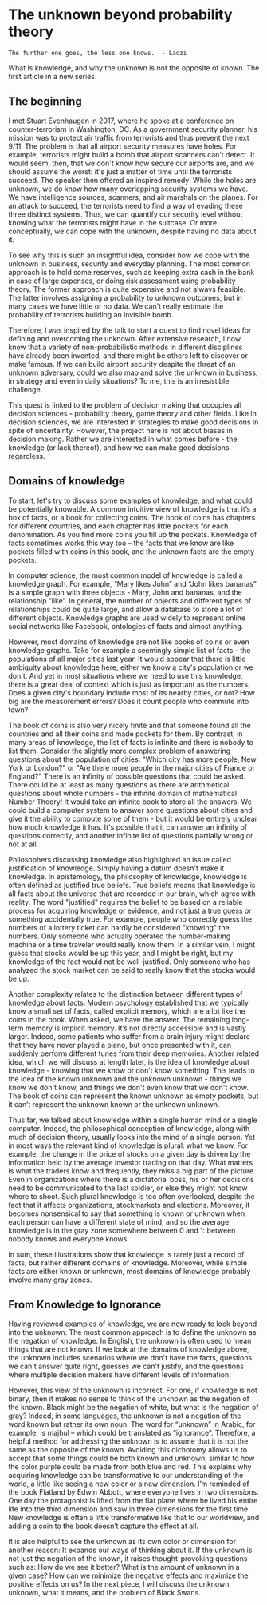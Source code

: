 
# The unknown beyond probability theory

``` 
The further one goes, the less one knows.  - Laozi
```

What is knowledge, and why the unknown is not the opposite of known. The first article in a new series.

## The beginning
I met Stuart Evenhaugen in 2017, where he spoke at a conference on counter-terrorism in Washington, DC. As a government security planner, his mission was to protect air traffic from terrorists and thus prevent the next 9/11. The problem is that all airport security measures have holes. For example, terrorists might build a bomb that airport scanners can’t detect. It would seem, then, that we don't know how secure our airports are, and we should assume the worst: it's just a matter of time until the terrorists succeed. The speaker then offered an inspired remedy: While the holes are unknown, we do know how many overlapping security systems we have. We have intelligence sources, scanners, and air marshals on the planes. For an attack to succeed, the terrorists need to find a way of evading these three distinct systems. Thus, we can quantify our security level without knowing what the terrorists might have in the suitcase. Or more conceptually, we can cope with the unknown, despite having no data about it.

To see why this is such an insightful idea, consider how we cope with the unknown in business, security and everyday planning.
The most common approach is to hold some reserves, such as keeping extra cash in the bank in case of large expenses, or doing risk assessment using probability theory. The former approach is quite expensive and not always feasible. The latter involves assigning a probability to unknown outcomes, but in many cases we have little or no data. We can't really estimate the probability of terrorists building an invisible bomb. 

Therefore, I was inspired by the talk to start a quest to find novel ideas for defining and overcoming the unknown. After extensive research, I now know that a variety of non-probabilistic methods in different disciplines have already been invented, and there might be others left to discover or make famous. If we can build airport security despite the threat of an unknown adversary, could we also map and solve the unknown in business, in strategy and even in daily situations? To me, this is an irresistible challenge.

This quest is linked to the problem of decision making that occupies all decision sciences - probability theory, game theory and other fields. Like in decision sciences, we are interested in strategies to make good decisions in spite of uncertainty. However, the project here is not about biases in decision making. Rather we are interested in what comes before - the knowledge (or lack thereof), and how we can make good decisions regardless.

## Domains of knowledge
To start, let's try to discuss some examples of knowledge, and what could be potentially knowable. 
A common intuitive view of knowledge is that it’s a box of facts, or a book for collecting coins. The book of coins has chapters for different countries, and each chapter has little pockets for each denomination. As you find more coins you fill up the pockets. Knowledge of facts sometimes works this way too – the facts that we know are like pockets filled with coins in this book, and the unknown facts are the empty pockets.

In computer science, the most common model of knowledge is called a knowledge graph. For example, “Mary likes John” and “John likes bananas” is a simple graph with three objects - Mary, John and bananas, and the relationship “like”. In general, the number of objects and different types of relationships could be quite large, and allow a database to store a lot of different objects. Knowledge graphs are used widely to represent online social networks like Facebook, ontologies of facts and almost anything. 

However, most domains of knowledge are not like books of coins or even knowledge graphs. Take for example a seemingly simple list of facts - the populations of all major cities last year. It would appear that there is little ambiguity about knowledge here; either we know a city's population or we don't. And yet in most situations where we need to use this knowledge, there is a great deal of context which is just as important as the numbers. Does a given city's boundary include most of its nearby cities, or not? How big are the measurement errors? Does it count people who commute into town? 

The book of coins is also very nicely finite and that someone found all the countries and all their coins and made pockets for them. By contrast, in many areas of knowledge, the list of facts is infinite and there is nobody to list them. Consider the slightly more complex problem of answering questions about the population of cities: "Which city has more people, New York or London?" or "Are there more people in the major cities of France or England?" There is an infinity of possible questions that could be asked. There could be at least as many questions as there are arithmetical questions about whole numbers - the infinite domain of mathematical Number Theory! It would take an infinite book to store all the answers. We could build a computer system to answer some questions about cities and give it the ability to compute some of them - but it would be entirely unclear how much knowledge it has. It's possible that it can answer an infinity of questions correctly, and another infinite list of questions partially wrong or not at all.

Philosophers discussing knowledge also highlighted an issue called justification of knowledge. Simply having a datum doesn't make it knowledge. In epistemology, the philosophy of knowledge, knowledge is often defined as justified true beliefs. True beliefs means that knowledge is all facts about the universe that are recorded in our brain, which agree with reality. The word "justified" requires the belief to be based on a reliable process for acquiring knowledge or evidence, and not just a true guess or something accidentally true. For example, people who correctly guess the numbers of a lottery ticket can hardly be considered "knowing" the numbers.  Only someone who actually operated the number-making machine or a time traveler would really know them. In a similar vein, I might guess that stocks would be up this year, and I might be right, but my knowledge of the fact would not be well-justified. Only someone who has analyzed the stock market can be said to really know that the stocks would be up.

Another complexity relates to the distinction between different types of knowledge about facts. Modern psychology established that we typically know a small set of facts, called explicit memory, which are a lot like the coins in the book. When asked, we have the answer. The remaining long-term memory is implicit memory. It’s not directly accessible and is vastly larger. Indeed, some patients who suffer from a brain injury might declare that they have never played a piano, but once presented with it, can suddenly perform different tunes from their deep memories. Another related idea, which we will discuss at length later, is the idea of knowledge about knowledge - knowing that we know or don’t know something. This leads to the idea of the known unknown and the unknown unknown - things we know we don't know, and things we don't even know that we don't know. The book of coins can represent the known unknown as empty pockets, but it can’t represent the unknown known or the unknown unknown.

Thus far, we talked about knowledge within a single human mind or a single computer. Indeed, the philosophical conception of knowledge, along with much of decision theory, usually looks into the mind of a single person. Yet in most ways the relevant kind of knowledge is plural: what we know. For example, the change in the price of stocks on a given day is driven by the information held by the average investor trading on that day. What matters is what the traders know and frequently, they miss a big part of the picture. Even in organizations where there is a dictatorial boss, his or her decisions need to be communicated to the last soldier, or else they might not know where to shoot. Such plural knowledge is too often overlooked, despite the fact that it affects organizations, stockmarkets and elections. Moreover, it becomes nonsensical to say that something is known or unknown when each person can have a different state of mind, and so the average knowledge is in the gray zone somewhere between 0 and 1: between nobody knows and everyone knows. 

In sum, these illustrations show that knowledge is rarely just a record of facts, but rather different domains of knowledge. Moreover, while simple facts are either known or unknown, most domains of knowledge probably involve many gray zones.

## From Knowledge to Ignorance
Having reviewed examples of knowledge, we are now ready to look beyond into the unknown. The most common approach is to define the unknown as the negation of knowledge. In English, the unknown is often used to mean things that are not known. If we look at the domains of knowledge above, the unknown includes scenarios where we don't have the facts, questions we can't answer quite right, guesses we can't justify, and the questions where multiple decision makers have different levels of information. 

However, this view of the unknown is incorrect. For one, if knowledge is not binary, then it makes no sense to think of the unknown as the negation of the known. Black might be the negation of white, but what is the negation of gray? Indeed, in some languages, the unknown is not a negation of the word known but rather its own noun. The word for “unknown” in Arabic, for example, is majhul –  which could be translated as “ignorance”.
Therefore, a helpful method for addressing the unknown is to assume that it is not the same as the opposite of the known. Avoiding this dichotomy allows us to accept that some things could be both known and unknown, similar to how the color purple could be made from both blue and red. This explains why acquiring knowledge can be transformative to our understanding of the world, a little like seeing a new color or a new dimension. I’m reminded of the book Flatland by Edwin Abbott, where everyone lives in two dimensions. One day the protagonist is lifted from the flat plane where he lived his entire life into the third dimension and saw in three dimensions for the first time. New knowledge is often a little transformative like that to our worldview, and adding a coin to the book doesn’t capture the effect at all.

It is also helpful to see the unknown as its own color or dimension for another reason: It expands our ways of thinking about it. If the unknown is not just the negation of the known, it raises thought-provoking questions such as: How do we see it better? What is the amount of unknown in a given case? How can we minimize the negative effects and maximize the positive effects on us? In the next piece, I will discuss the unknown unknown, what it means, and the problem of Black Swans.
